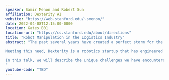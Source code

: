 ```yaml
---
speaker: Samir Menon and Robert Sun
affiliation: Dexterity AI
website: "https://web.stanford.edu/~smenon/"
date: 2022-04-08T12:15:00-0000
location: Gates B01
location-url: "https://cs.stanford.edu/about/directions"
title: "Robot Manipulation in the Logistics Industry"
abstract: "The past several years have created a perfect storm for the logistics industry: worker shortages, surging ecommerce activity, and many other factors have significantly increased the demand for robot manipulators automating more and more components of logistics and supply chains. This new wave of automation presents a new set of challenges compared to traditional automation tasks, e.g. in manufacturing. Manipulation workloads in the logistics industry involve extreme variability in the objects being handled: their shape, size, dynamics, condition, etc. as well as the sets of objects that must be managed and organized together. Additionally, these manipulators must be plugged into existing workflows and infrastructures that were designed for and still often interface with humans.

Meeting this need, Dexterity is a robotics startup that has engineered and deployed robotic systems that can intelligently manipulate tens of thousands of items in production, reason about and operate in dynamic environments, collaborate with each other using the sense of touch, and safely operate in the presence of humans. Dexterity's robots ship hundreds of thousands of units in packaged food and parcel warehouses each day and are in production 24/7.

In this talk, we will describe the unique challenges we have encountered in bringing robot manipulation to logistics, including the technical advancements which we have employed to date, spanning engineering disciplines from machine learning, simulation, modeling, algorithms, and control, to robotic hardware & software. We will describe the variety of automation workflows we are executing on which we have found provide the most value to our customers, including palletizing, depalletizing, kitting for fulfillment, and singulation for induction. And we will highlight a number of open problems we have encountered which can motivate future research in the robotics community.
"
youtube-code: "TBD"
---
```

